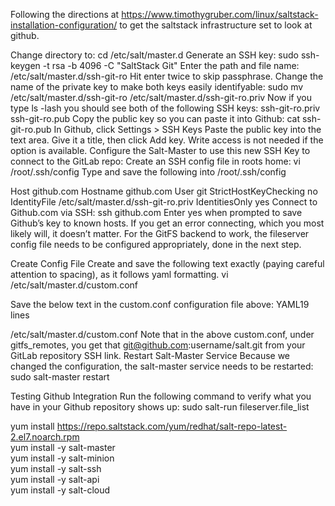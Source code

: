 Following the directions at https://www.timothygruber.com/linux/saltstack-installation-configuration/ to get the saltstack infrastructure set to look at github.  

Change directory to:
cd /etc/salt/master.d
Generate an SSH key:
sudo ssh-keygen -t rsa -b 4096 -C "SaltStack Git"
Enter the path and file name:
/etc/salt/master.d/ssh-git-ro
Hit enter twice to skip passphrase.
Change the name of the private key to make both keys easily identifyable:
sudo mv /etc/salt/master.d/ssh-git-ro /etc/salt/master.d/ssh-git-ro.priv
Now if you type ls -lash you should see both of the following SSH keys:
ssh-git-ro.priv
ssh-git-ro.pub
Copy the public key so you can paste it into Github:
cat ssh-git-ro.pub
In Github, click Settings > SSH Keys
Paste the public key into the text area.
Give it a title, then click Add key.  Write access is not needed if the option is available.
Configure the Salt-Master to use this new SSH Key to connect to the GitLab repo:
Create an SSH config file in roots home:
vi /root/.ssh/config
Type and save the following into /root/.ssh/config 

Host github.com
    Hostname github.com
    User git
    StrictHostKeyChecking no
    IdentityFile /etc/salt/master.d/ssh-git-ro.priv
    IdentitiesOnly yes
Connect to Github.com via SSH:
ssh github.com
Enter yes when prompted to save Github’s key to known hosts.  If you get an error connecting, which you most likely will, it doesn’t matter.
For the GitFS backend to work, the fileserver config file needs to be configured appropriately, done in the next step.

Create Config File
Create and save the following text exactly (paying careful attention to spacing), as it follows yaml formatting.
vi /etc/salt/master.d/custom.conf

Save the below text in the custom.conf configuration file above:
YAML19 lines

/etc/salt/master.d/custom.conf
Note that in the above custom.conf, under gitfs_remotes, you get that git@github.com:username/salt.git from your GitLab repository SSH link.
Restart Salt-Master Service
Because we changed the configuration, the salt-master service needs to be restarted:
sudo salt-master restart

Testing Github Integration
Run the following command to verify what you have in your Github repository shows up:
sudo salt-run fileserver.file_list

yum install https://repo.saltstack.com/yum/redhat/salt-repo-latest-2.el7.noarch.rpm  
yum install -y salt-master  
yum install -y salt-minion  
yum install -y salt-ssh  
yum install -y salt-api  
yum install -y salt-cloud
